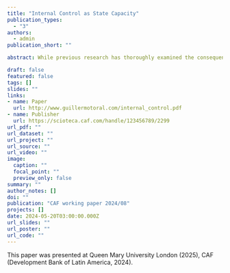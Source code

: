 ```yaml
---
title: "Internal Control as State Capacity"
publication_types:
  - "3"
authors:
  - admin
publication_short: ""

abstract: While previous research has thoroughly examined the consequences of external control on subnational governments, less is known about the drivers and consequences of internal control. This paper presents a series of findings on Brazilian municipalities' internal control systems, leveraging administrative data and quasi-experimental designs. First, I use cross-sectional data to document that there remains significant variation in the resources, mandates, and actions of internal control systems. Second, I use panel data and a causal event study design to show that legal reforms of internal control systems lead to an increase in hires of internal controllers. Third, I show these legal reforms have downstream consequences in the control of patronage, leading to a reduction in the size of the municipal workforce, and a higher incidence of civil service contracts. Fourth, I show that randomized federal anti-corruption audits have significant effects on municipal control systems. Together, these findings highlight the relevance of local internal control institutions and call for further research on the causes and consequences of their strength.

draft: false
featured: false
tags: []
slides: ""
links:
- name: Paper
  url: http://www.guillermotoral.com/internal_control.pdf
- name: Publisher
  url: https://scioteca.caf.com/handle/123456789/2299
url_pdf: ""
url_dataset: ""
url_project: ""
url_source: ""
url_video: ""
image:
  caption: ""
  focal_point: ""
  preview_only: false
summary: ""
author_notes: []
doi: ""
publication: "CAF working paper 2024/08"
projects: []
date: 2024-05-20T03:00:00.000Z
url_slides: ""
url_poster: ""
url_code: ""
---
```

This paper was presented at Queen Mary University London (2025), CAF (Development Bank of Latin America, 2024).